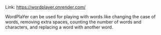 Link: https://wordplayer.onrender.com/

WordPlaYer can be used for playing with words like changing the case of words, removing extra spaces, counting the number of words and characters, and replacing a word with another word.
